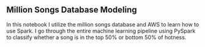 ## Million Songs Database Modeling
In this notebook I utilize the million songs database and AWS to learn how to use Spark. I go through the entire machine learning pipeline using PySpark to classify whether a song is in the top 50% or bottom 50% of hotness.
